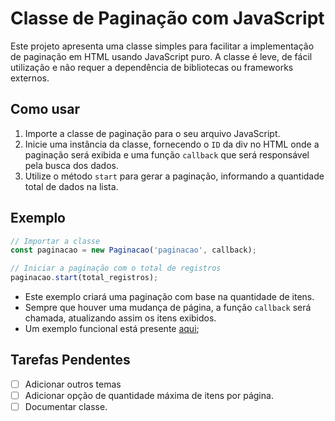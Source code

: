 # Classe de Paginação com JavaScript

Este projeto apresenta uma classe simples para facilitar a implementação de paginação em HTML usando JavaScript puro. A classe é leve, de fácil utilização e não requer a dependência de bibliotecas ou frameworks externos.

## Como usar

1. Importe a classe de paginação para o seu arquivo JavaScript.
2. Inicie uma instância da classe, fornecendo o `ID` da div no HTML onde a paginação será exibida e uma função `callback` que será responsável pela busca dos dados.
3. Utilize o método `start` para gerar a paginação, informando a quantidade total de dados na lista.

## Exemplo

```javascript
// Importar a classe
const paginacao = new Paginacao('paginacao', callback);

// Iniciar a paginação com o total de registros
paginacao.start(total_registros);
```

- Este exemplo criará uma paginação com base na quantidade de itens.
- Sempre que houver uma mudança de página, a função ``callback`` será chamada, atualizando assim os itens exibidos.
- Um exemplo funcional está presente [aqui](/public/js/app.js);




## Tarefas Pendentes

- [ ] Adicionar outros temas
- [ ] Adicionar opção de quantidade máxima de itens por página.
- [ ] Documentar classe.
